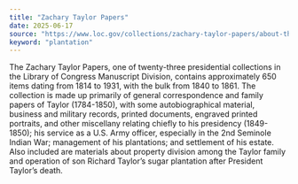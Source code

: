 ```yaml
---
title: "Zachary Taylor Papers"
date: 2025-06-17
source: "https://www.loc.gov/collections/zachary-taylor-papers/about-this-collection/"
keyword: "plantation"
---
```


The Zachary Taylor Papers, one of twenty-three presidential collections in the Library of Congress Manuscript Division, contains approximately 650 items dating from 1814 to 1931, with the bulk from 1840 to 1861. The collection is made up primarily of general correspondence and family papers of Taylor (1784-1850), with some autobiographical material, business and military records, printed documents, engraved printed portraits, and other miscellany relating chiefly to his presidency (1849-1850); his service as a U.S. Army officer, especially in the 2nd Seminole Indian War; management of his plantations; and settlement of his estate. Also included are materials about property division among the Taylor family and operation of son Richard Taylor&rsquo;s sugar plantation after President Taylor&rsquo;s death.

